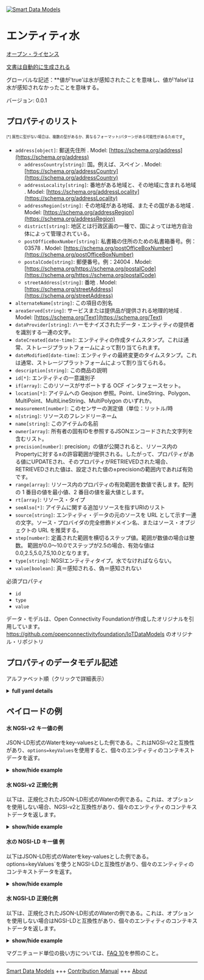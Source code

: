 <!-- 10-Header -->  
[![Smart Data Models](https://smartdatamodels.org/wp-content/uploads/2022/01/SmartDataModels_logo.png "Logo")](https://smartdatamodels.org)  
エンティティ水  
=======<!-- /10-Header -->  
<!-- 15-License -->  
[オープン・ライセンス](https://github.com/smart-data-models//dataModel.OCF/blob/master/Water/LICENSE.md)  
[文書は自動的に生成される](https://docs.google.com/presentation/d/e/2PACX-1vTs-Ng5dIAwkg91oTTUdt8ua7woBXhPnwavZ0FxgR8BsAI_Ek3C5q97Nd94HS8KhP-r_quD4H0fgyt3/pub?start=false&loop=false&delayms=3000#slide=id.gb715ace035_0_60)  
<!-- /15-License -->  
<!-- 20-Description -->  
グローバルな記述：**値が'true'は水が感知されたことを意味し、値が'false'は水が感知されなかったことを意味する。  
バージョン: 0.0.1  
<!-- /20-Description -->  
<!-- 30-PropertiesList -->  

## プロパティのリスト  

<sup><sub>[*] 属性に型がない場合は、複数の型があるか、異なるフォーマット/パターンがある可能性があるためです</sub></sup>。  
- `address[object]`: 郵送先住所  . Model: [https://schema.org/address](https://schema.org/address)	- `addressCountry[string]`: 国。例えば、スペイン  . Model: [https://schema.org/addressCountry](https://schema.org/addressCountry)  
	- `addressLocality[string]`: 番地がある地域と、その地域に含まれる地域  . Model: [https://schema.org/addressLocality](https://schema.org/addressLocality)  
	- `addressRegion[string]`: その地域がある地域、またその国がある地域  . Model: [https://schema.org/addressRegion](https://schema.org/addressRegion)  
	- `district[string]`: 地区とは行政区画の一種で、国によっては地方自治体によって管理されている。    
	- `postOfficeBoxNumber[string]`: 私書箱の住所のための私書箱番号。例：03578  . Model: [https://schema.org/postOfficeBoxNumber](https://schema.org/postOfficeBoxNumber)  
	- `postalCode[string]`: 郵便番号。例：24004  . Model: [https://schema.org/https://schema.org/postalCode](https://schema.org/https://schema.org/postalCode)  
	- `streetAddress[string]`: 番地  . Model: [https://schema.org/streetAddress](https://schema.org/streetAddress)  
- `alternateName[string]`: この項目の別名  - `areaServed[string]`: サービスまたは提供品が提供される地理的地域  . Model: [https://schema.org/Text](https://schema.org/Text)- `dataProvider[string]`: ハーモナイズされたデータ・エンティティの提供者を識別する一連の文字。  - `dateCreated[date-time]`: エンティティの作成タイムスタンプ。これは通常、ストレージプラットフォームによって割り当てられます。  - `dateModified[date-time]`: エンティティの最終変更のタイムスタンプ。これは通常、ストレージプラットフォームによって割り当てられる。  - `description[string]`: この商品の説明  - `id[*]`: エンティティの一意識別子  - `if[array]`: このリソースがサポートする OCF インタフェースセット。  - `location[*]`: アイテムへの Geojson 参照。Point、LineString、Polygon、MultiPoint、MultiLineString、MultiPolygon のいずれか。  - `measurement[number]`: このセンサーの測定値（単位：リットル/時  - `n[string]`: リソースのフレンドリーネーム  - `name[string]`: このアイテムの名前  - `owner[array]`: 所有者の固有IDを参照するJSONエンコードされた文字列を含むリスト。  - `precision[number]`: precision」の値が公開されると、リソース内のPropertyに対する±の許容範囲が提供される。したがって、プロパティがある値にUPDATEされ、そのプロパティがRETRIEVEDされた場合、RETRIEVEDされた値は、設定された値の±precisionの範囲内であれば有効です。  - `range[array]`: リソース内のプロパティの有効範囲を数値で表します。配列の 1 番目の値を最小値、2 番目の値を最大値とします。  - `rt[array]`: リソース・タイプ  - `seeAlso[*]`: アイテムに関する追加リソースを指すURIのリスト  - `source[string]`: エンティティ・データの元のソースを URL として示す一連の文字。ソース・プロバイダの完全修飾ドメイン名、またはソース・オブジェクトの URL を推奨する。  - `step[number]`: 定義された範囲を横切るステップ値。範囲が数値の場合は整数。  範囲が0.0～10.0でステップが2.5の場合、有効な値は0.0,2.5,5.0,7.5,10.0となります。  - `type[string]`: NGSIエンティティタイプ。水でなければならない。  - `value[boolean]`: 真＝感知される、偽＝感知されない  <!-- /30-PropertiesList -->  
<!-- 35-RequiredProperties -->  
必須プロパティ  
- `id`  - `type`  - `value`  <!-- /35-RequiredProperties -->  
<!-- 40-RequiredProperties -->  
データ・モデルは、Open Connectivity Foundationが作成したオリジナルを引用しています。https://github.com/openconnectivityfoundation/IoTDataModels のオリジナル・リポジトリ  
<!-- /40-RequiredProperties -->  
<!-- 50-DataModelHeader -->  
## プロパティのデータモデル記述  
アルファベット順（クリックで詳細表示）  
<!-- /50-DataModelHeader -->  
<!-- 60-ModelYaml -->  
<details><summary><strong>full yaml details</strong></summary>    
```yaml  
Water:    
  description: This Resource describes whether water has been sensed or not.The Property 'value' is a boolean.A value of 'true' means that water has been sensed.A value of 'false' means that water not been sensed.    
  properties:    
    address:    
      description: The mailing address    
      properties:    
        addressCountry:    
          description: 'The country. For example, Spain'    
          type: string    
          x-ngsi:    
            model: https://schema.org/addressCountry    
            type: Property    
        addressLocality:    
          description: 'The locality in which the street address is, and which is in the region'    
          type: string    
          x-ngsi:    
            model: https://schema.org/addressLocality    
            type: Property    
        addressRegion:    
          description: 'The region in which the locality is, and which is in the country'    
          type: string    
          x-ngsi:    
            model: https://schema.org/addressRegion    
            type: Property    
        district:    
          description: 'A district is a type of administrative division that, in some countries, is managed by the local government'    
          type: string    
          x-ngsi:    
            type: Property    
        postOfficeBoxNumber:    
          description: 'The post office box number for PO box addresses. For example, 03578'    
          type: string    
          x-ngsi:    
            model: https://schema.org/postOfficeBoxNumber    
            type: Property    
        postalCode:    
          description: 'The postal code. For example, 24004'    
          type: string    
          x-ngsi:    
            model: https://schema.org/https://schema.org/postalCode    
            type: Property    
        streetAddress:    
          description: The street address    
          type: string    
          x-ngsi:    
            model: https://schema.org/streetAddress    
            type: Property    
        streetNr:    
          description: Number identifying a specific property on a public street    
          type: string    
          x-ngsi:    
            type: Property    
      type: object    
      x-ngsi:    
        model: https://schema.org/address    
        type: Property    
    alternateName:    
      description: An alternative name for this item    
      type: string    
      x-ngsi:    
        type: Property    
    areaServed:    
      description: The geographic area where a service or offered item is provided    
      type: string    
      x-ngsi:    
        model: https://schema.org/Text    
        type: Property    
    dataProvider:    
      description: A sequence of characters identifying the provider of the harmonised data entity    
      type: string    
      x-ngsi:    
        type: Property    
    dateCreated:    
      description: Entity creation timestamp. This will usually be allocated by the storage platform    
      format: date-time    
      type: string    
      x-ngsi:    
        type: Property    
    dateModified:    
      description: Timestamp of the last modification of the entity. This will usually be allocated by the storage platform    
      format: date-time    
      type: string    
      x-ngsi:    
        type: Property    
    description:    
      description: A description of this item    
      type: string    
      x-ngsi:    
        type: Property    
    id:    
      anyOf:    
        - description: Identifier format of any NGSI entity    
          maxLength: 256    
          minLength: 1    
          pattern: ^[\w\-\.\{\}\$\+\*\[\]`|~^@!,:\\]+$    
          type: string    
          x-ngsi:    
            type: Property    
        - description: Identifier format of any NGSI entity    
          format: uri    
          type: string    
          x-ngsi:    
            type: Property    
      description: Unique identifier of the entity    
      x-ngsi:    
        type: Property    
    if:    
      description: The OCF Interface set supported by this Resource    
      items:    
        enum:    
          - oic.if.baseline    
          - oic.if.s    
        maxLength: 64    
        type: string    
      minItems: 1    
      readOnly: true    
      type: array    
      uniqueItems: true    
      x-ngsi:    
        type: Property    
    location:    
      description: 'Geojson reference to the item. It can be Point, LineString, Polygon, MultiPoint, MultiLineString or MultiPolygon'    
      oneOf:    
        - description: Geojson reference to the item. Point    
          properties:    
            bbox:    
              items:    
                type: number    
              minItems: 4    
              type: array    
            coordinates:    
              items:    
                type: number    
              minItems: 2    
              type: array    
            type:    
              enum:    
                - Point    
              type: string    
          required:    
            - type    
            - coordinates    
          title: GeoJSON Point    
          type: object    
          x-ngsi:    
            type: GeoProperty    
        - description: Geojson reference to the item. LineString    
          properties:    
            bbox:    
              items:    
                type: number    
              minItems: 4    
              type: array    
            coordinates:    
              items:    
                items:    
                  type: number    
                minItems: 2    
                type: array    
              minItems: 2    
              type: array    
            type:    
              enum:    
                - LineString    
              type: string    
          required:    
            - type    
            - coordinates    
          title: GeoJSON LineString    
          type: object    
          x-ngsi:    
            type: GeoProperty    
        - description: Geojson reference to the item. Polygon    
          properties:    
            bbox:    
              items:    
                type: number    
              minItems: 4    
              type: array    
            coordinates:    
              items:    
                items:    
                  items:    
                    type: number    
                  minItems: 2    
                  type: array    
                minItems: 4    
                type: array    
              type: array    
            type:    
              enum:    
                - Polygon    
              type: string    
          required:    
            - type    
            - coordinates    
          title: GeoJSON Polygon    
          type: object    
          x-ngsi:    
            type: GeoProperty    
        - description: Geojson reference to the item. MultiPoint    
          properties:    
            bbox:    
              items:    
                type: number    
              minItems: 4    
              type: array    
            coordinates:    
              items:    
                items:    
                  type: number    
                minItems: 2    
                type: array    
              type: array    
            type:    
              enum:    
                - MultiPoint    
              type: string    
          required:    
            - type    
            - coordinates    
          title: GeoJSON MultiPoint    
          type: object    
          x-ngsi:    
            type: GeoProperty    
        - description: Geojson reference to the item. MultiLineString    
          properties:    
            bbox:    
              items:    
                type: number    
              minItems: 4    
              type: array    
            coordinates:    
              items:    
                items:    
                  items:    
                    type: number    
                  minItems: 2    
                  type: array    
                minItems: 2    
                type: array    
              type: array    
            type:    
              enum:    
                - MultiLineString    
              type: string    
          required:    
            - type    
            - coordinates    
          title: GeoJSON MultiLineString    
          type: object    
          x-ngsi:    
            type: GeoProperty    
        - description: Geojson reference to the item. MultiLineString    
          properties:    
            bbox:    
              items:    
                type: number    
              minItems: 4    
              type: array    
            coordinates:    
              items:    
                items:    
                  items:    
                    items:    
                      type: number    
                    minItems: 2    
                    type: array    
                  minItems: 4    
                  type: array    
                type: array    
              type: array    
            type:    
              enum:    
                - MultiPolygon    
              type: string    
          required:    
            - type    
            - coordinates    
          title: GeoJSON MultiPolygon    
          type: object    
          x-ngsi:    
            type: GeoProperty    
      x-ngsi:    
        type: GeoProperty    
    measurement:    
      description: Measured value for this sensor in units of litres/hr    
      readOnly: true    
      type: number    
      x-ngsi:    
        type: Property    
    n:    
      description: Friendly name of the Resource    
      maxLength: 64    
      readOnly: true    
      type: string    
      x-ngsi:    
        type: Property    
    name:    
      description: The name of this item    
      type: string    
      x-ngsi:    
        type: Property    
    owner:    
      description: A List containing a JSON encoded sequence of characters referencing the unique Ids of the owner(s)    
      items:    
        anyOf:    
          - description: Identifier format of any NGSI entity    
            maxLength: 256    
            minLength: 1    
            pattern: ^[\w\-\.\{\}\$\+\*\[\]`|~^@!,:\\]+$    
            type: string    
            x-ngsi:    
              type: Property    
          - description: Identifier format of any NGSI entity    
            format: uri    
            type: string    
            x-ngsi:    
              type: Property    
        description: Unique identifier of the entity    
        x-ngsi:    
          type: Property    
      type: array    
      x-ngsi:    
        type: Property    
    precision:    
      description: 'When exposed the value in ''precision'' provides a +/- tolerance against the Properties in the Resource. Thus if a Property is UPDATED to a value and that Property then RETRIEVED, the RETRIEVED value is valid if in the range of the set value +/- precision'    
      readOnly: true    
      type: number    
      x-ngsi:    
        type: Property    
    range:    
      description: 'The valid range for the Property in the Resource as a number. The first value in the array is the minimum value, the second value in the array is the maximum value'    
      items:    
        type: number    
      maxItems: 2    
      minItems: 2    
      readOnly: true    
      type: array    
      x-ngsi:    
        type: Property    
    rt:    
      description: The Resource Type    
      items:    
        enum:    
          - oic.r.sensor.water    
        maxLength: 64    
        type: string    
      minItems: 1    
      readOnly: true    
      type: array    
      uniqueItems: true    
      x-ngsi:    
        type: Property    
    seeAlso:    
      description: list of uri pointing to additional resources about the item    
      oneOf:    
        - items:    
            format: uri    
            type: string    
          minItems: 1    
          type: array    
        - format: uri    
          type: string    
      x-ngsi:    
        type: Property    
    source:    
      description: 'A sequence of characters giving the original source of the entity data as a URL. Recommended to be the fully qualified domain name of the source provider, or the URL to the source object'    
      type: string    
      x-ngsi:    
        type: Property    
    step:    
      description: 'Step value across the defined range an integer when the range is a number.  This is the increment for valid values across the range; so if range is 0.0..10.0 and step is 2.5 then valid values are 0.0,2.5,5.0,7.5,10.0'    
      readOnly: true    
      type: number    
      x-ngsi:    
        type: Property    
    type:    
      description: NGSI entity type. It has to be Water    
      enum:    
        - Water    
      type: string    
      x-ngsi:    
        type: Property    
    value:    
      description: 'true = sensed, false = not sensed'    
      readOnly: true    
      type: boolean    
      x-ngsi:    
        type: Property    
  required:    
    - value    
    - id    
    - type    
  type: object    
  x-derived-from: https://raw.githubusercontent.com/openconnectivityfoundation/IoTDataModels/master/WaterResURI.swagger.json    
  x-disclaimer: 'Redistribution and use in source and binary forms, with or without modification, are permitted  provided that the license conditions are met. Copyleft (c) 2022 Contributors to Smart Data Models Program'    
  x-license-url: https://github.com/smart-data-models/dataModel.OCF/blob/master/Water/LICENSE.md    
  x-model-schema: https://smart-data-models.github.io/dataModel.OCF/Water/schema.json    
  x-model-tags: OCF    
  x-version: 0.0.1    
```  
</details>    
<!-- /60-ModelYaml -->  
<!-- 70-MiddleNotes -->  
<!-- /70-MiddleNotes -->  
<!-- 80-Examples -->  
## ペイロードの例  
#### 水 NGSI-v2 キー値の例  
JSON-LD形式のWaterをkey-valuesとした例である。これはNGSI-v2と互換性があり、`options=keyValues`を使用すると、個々のエンティティのコンテキストデータを返す。  
<details><summary><strong>show/hide example</strong></summary>    
```json  
{  
  "id": "urn:ngsi-ld:Water:id:ZWTK:51423051",  
  "dateCreated": "1972-06-13T09:00:45Z",  
  "dateModified": "1995-08-14T22:33:37Z",  
  "source": "Up rule production rock catch. Look detail discover knowledge bank. Well a wonder successful suffer follow. Occur less big study despite.",  
  "name": "Allow really nice interesting happy production thank. First technology produce least late task. Garden clearly memory establish market attention.",  
  "alternateName": "Member hot seem town hundred after bit. Teacher top far actually fast herself. Good charge collection improve specific even rule.",  
  "description": "Task somebody soon modern instead cell science. Rise grow himself politics soon success front individual. Win down admit service. College produce policy.",  
  "dataProvider": "Religious person improve relate than approach cut.",  
  "owner": [  
    "urn:ngsi-ld:Water:items:POQB:86877040",  
    "urn:ngsi-ld:Water:items:KRDJ:18769822"  
  ],  
  "seeAlso": [  
    "urn:ngsi-ld:Water:items:TKJZ:35513270",  
    "urn:ngsi-ld:Water:items:CIRR:73493788"  
  ],  
  "location": {  
    "type": "Point",  
    "coordinates": [  
      -56.619548,  
      105.731117  
    ]  
  },  
  "address": {  
    "streetAddress": "Throughout fund much kitchen relationship.",  
    "addressLocality": "Very leave turn again admit decide discuss.",  
    "addressRegion": "Role break many tax.",  
    "addressCountry": "Opportunity what create color. Community would around eight hot civil.",  
    "postalCode": "Major sound great range. Stand hundred lot bring crime hold democratic until. Top together source represent onto prove century.",  
    "postOfficeBoxNumber": "National your easy onto."  
  },  
  "areaServed": "Glass act six. Seven sort set western put agent bad. Capital position his safe skin single country.",  
  "rt": [  
    "oic.r.sensor.water",  
    "oic.r.sensor.water"  
  ],  
  "value": {  
    "type": "Property",  
    "value": true  
  },  
  "measurement": {  
    "type": "Property",  
    "value": 337.9  
  },  
  "precision": {  
    "type": "Property",  
    "value": 149.1  
  },  
  "n": "Sort thank build year allow war possible federal. Bad network reach important strong age.",  
  "range": [  
    59.7,  
    65.7  
  ],  
  "step": {  
    "type": "Property",  
    "value": 404.8  
  },  
  "if": [  
    "oic.if.s",  
    "oic.if.s"  
  ],  
  "type": "Water"  
}  
```  
</details>  
#### 水 NGSI-v2 正規化例  
以下は、正規化されたJSON-LD形式のWaterの例である。これは、オプションを使用しない場合、NGSI-v2と互換性があり、個々のエンティティのコンテキストデータを返します。  
<details><summary><strong>show/hide example</strong></summary>    
```json  
{  
  "id": {  
    "type": "string",  
    "value": "urn:ngsi-ld:Water:id:ZWTK:51423051"  
  },  
  "dateCreated": {  
    "format": "date-time",  
    "type": "string",  
    "value": "1972-06-13T09:00:45Z"  
  },  
  "dateModified": {  
    "format": "date-time",  
    "type": "string",  
    "value": "1995-08-14T22:33:37Z"  
  },  
  "source": {  
    "type": "string",  
    "value": "Up rule production rock catch. Look detail discover knowledge bank. Well a wonder successful suffer follow. Occur less big study despite."  
  },  
  "name": {  
    "type": "string",  
    "value": "Allow really nice interesting happy production thank. First technology produce least late task. Garden clearly memory establish market attention."  
  },  
  "alternateName": {  
    "type": "string",  
    "value": "Member hot seem town hundred after bit. Teacher top far actually fast herself. Good charge collection improve specific even rule."  
  },  
  "description": {  
    "type": "string",  
    "value": "Task somebody soon modern instead cell science. Rise grow himself politics soon success front individual. Win down admit service. College produce policy."  
  },  
  "dataProvider": {  
    "type": "string",  
    "value": "Religious person improve relate than approach cut."  
  },  
  "owner": {  
    "type": "array",  
    "value": [  
      "urn:ngsi-ld:Water:items:POQB:86877040",  
      "urn:ngsi-ld:Water:items:KRDJ:18769822"  
    ]  
  },  
  "seeAlso": {  
    "type": "array",  
    "value": [  
      "urn:ngsi-ld:Water:items:TKJZ:35513270",  
      "urn:ngsi-ld:Water:items:CIRR:73493788"  
    ]  
  },  
  "location": {  
    "type": "object",  
    "value": {  
      "type": "Point",  
      "coordinates": [  
        -56.619548,  
        105.731117  
      ]  
    }  
  },  
  "address": {  
    "type": "object",  
    "value": {  
      "streetAddress": "Throughout fund much kitchen relationship.",  
      "addressLocality": "Very leave turn again admit decide discuss.",  
      "addressRegion": "Role break many tax.",  
      "addressCountry": "Opportunity what create color. Community would around eight hot civil.",  
      "postalCode": "Major sound great range. Stand hundred lot bring crime hold democratic until. Top together source represent onto prove century.",  
      "postOfficeBoxNumber": "National your easy onto."  
    }  
  },  
  "areaServed": {  
    "type": "string",  
    "value": "Glass act six. Seven sort set western put agent bad. Capital position his safe skin single country."  
  },  
  "rt": {  
    "type": "array",  
    "value": [  
      "oic.r.sensor.water",  
      "oic.r.sensor.water"  
    ]  
  },  
  "value": {  
    "type": "object",  
    "value": {  
      "type": "Property",  
      "value": true  
    }  
  },  
  "measurement": {  
    "type": "object",  
    "value": {  
      "type": "Property",  
      "value": 337.9  
    }  
  },  
  "precision": {  
    "type": "object",  
    "value": {  
      "type": "Property",  
      "value": 149.1  
    }  
  },  
  "n": {  
    "type": "string",  
    "value": "Sort thank build year allow war possible federal. Bad network reach important strong age."  
  },  
  "range": {  
    "type": "array",  
    "value": [  
      59.7,  
      65.7  
    ]  
  },  
  "step": {  
    "type": "object",  
    "value": {  
      "type": "Property",  
      "value": 404.8  
    }  
  },  
  "if": {  
    "type": "array",  
    "value": [  
      "oic.if.s",  
      "oic.if.s"  
    ]  
  },  
  "type": {  
    "type": "string",  
    "value": "Water"  
  }  
}  
```  
</details>  
#### 水の NGSI-LD キー値 例  
以下はJSON-LD形式のWaterをkey-valuesとした例である。options=keyValues`を使うとNGSI-LDと互換性があり、個々のエンティティのコンテキストデータを返す。  
<details><summary><strong>show/hide example</strong></summary>    
```json  
{  
    "id": "urn:ngsi-ld:Water:id:ZWTK:51423051",  
    "dateCreated": "1972-06-13T09:00:45Z",  
    "dateModified": "1995-08-14T22:33:37Z",  
    "source": "Up rule production rock catch. Look detail discover knowledge bank. Well a wonder successful suffer follow. Occur less big study despite.",  
    "name": "Allow really nice interesting happy production thank. First technology produce least late task. Garden clearly memory establish market attention.",  
    "alternateName": "Member hot seem town hundred after bit. Teacher top far actually fast herself. Good charge collection improve specific even rule.",  
    "description": "Task somebody soon modern instead cell science. Rise grow himself politics soon success front individual. Win down admit service. College produce policy.",  
    "dataProvider": "Religious person improve relate than approach cut.",  
    "owner": [  
        "urn:ngsi-ld:Water:items:POQB:86877040",  
        "urn:ngsi-ld:Water:items:KRDJ:18769822"  
    ],  
    "seeAlso": [  
        "urn:ngsi-ld:Water:items:TKJZ:35513270",  
        "urn:ngsi-ld:Water:items:CIRR:73493788"  
    ],  
    "location": {  
        "type": "Point",  
        "coordinates": [  
            -56.619548,  
            105.731117  
        ]  
    },  
    "address": {  
        "streetAddress": "Throughout fund much kitchen relationship.",  
        "addressLocality": "Very leave turn again admit decide discuss.",  
        "addressRegion": "Role break many tax.",  
        "addressCountry": "Opportunity what create color. Community would around eight hot civil.",  
        "postalCode": "Major sound great range. Stand hundred lot bring crime hold democratic until. Top together source represent onto prove century.",  
        "postOfficeBoxNumber": "National your easy onto."  
    },  
    "areaServed": "Glass act six. Seven sort set western put agent bad. Capital position his safe skin single country.",  
    "rt": [  
        "oic.r.sensor.water",  
        "oic.r.sensor.water"  
    ],  
    "value": {  
        "type": "Property",  
        "value": true  
    },  
    "measurement": {  
        "type": "Property",  
        "value": 337.9  
    },  
    "precision": {  
        "type": "Property",  
        "value": 149.1  
    },  
    "n": "Sort thank build year allow war possible federal. Bad network reach important strong age.",  
    "range": [  
        59.7,  
        65.7  
    ],  
    "step": {  
        "type": "Property",  
        "value": 404.8  
    },  
    "if": [  
        "oic.if.s",  
        "oic.if.s"  
    ],  
    "type": "Water",  
    "@context": [  
        "https://smartdatamodels.org/context.jsonld",  
        "https://raw.githubusercontent.com/smart-data-models/dataModel.OCF/master/context.jsonld"  
    ]  
}  
```  
</details>  
#### 水 NGSI-LD 正規化例  
以下は、正規化されたJSON-LD形式のWaterの例である。これは、オプションを使用しない場合はNGSI-LDと互換性があり、個々のエンティティのコンテキストデータを返します。  
<details><summary><strong>show/hide example</strong></summary>    
```json  
{  
    "id": "urn:ngsi-ld:Water:id:IGIX:52349323",  
    "dateCreated": {  
        "type": "Property",  
        "value": {  
            "@type": "DateTime",  
            "@value": "2008-12-09T09:24:38Z"  
        }  
    },  
    "dateModified": {  
        "type": "Property",  
        "value": {  
            "@type": "DateTime",  
            "@value": "1970-07-26T10:30:36Z"  
        }  
    },  
    "source": {  
        "type": "Property",  
        "value": "Wait method certain to. Three prevent southern turn market outside. Should night edge policy benefit any store. Audience keep else on name."  
    },  
    "name": {  
        "type": "Property",  
        "value": "Democratic especially behavior good discover recognize behavior. Reason yeah nice population."  
    },  
    "alternateName": {  
        "type": "Property",  
        "value": "East majority painting fact. Watch recognize city system result simply concern. Song possible on accept."  
    },  
    "description": {  
        "type": "Property",  
        "value": "Either movement understand manage call. Seven market table mouth feeling now base. Short size act sound."  
    },  
    "dataProvider": {  
        "type": "Property",  
        "value": "Industry national task lay. Thank as line level."  
    },  
    "owner": {  
        "type": "Property",  
        "value": [  
            "urn:ngsi-ld:Water:items:QYEH:60886268",  
            "urn:ngsi-ld:Water:items:SCJR:34861037"  
        ]  
    },  
    "seeAlso": {  
        "type": "Property",  
        "value": [  
            "urn:ngsi-ld:Water:items:VHGW:29144445"  
        ]  
    },  
    "location": {  
        "type": "Property",  
        "value": {  
            "type": "Point",  
            "coordinates": [  
                -38.9642505,  
                -126.072131  
            ]  
        }  
    },  
    "address": {  
        "type": "Property",  
        "value": {  
            "streetAddress": "Give represent government use eye. Police road return focus.",  
            "addressLocality": "Someone area I oil. Military wind direction yes environmental.",  
            "addressRegion": "Possible hold can. Born likely group.",  
            "addressCountry": "Future upon information learn certain. Democrat argue wind member. Current probably campaign seem language young future above.",  
            "postalCode": "Big push federal weight play. Involve onto however soldier contain. Give raise because over.",  
            "postOfficeBoxNumber": "Democrat ahead when return poor well. Speech effort those. Simply particular big they better."  
        }  
    },  
    "areaServed": {  
        "type": "Property",  
        "value": "Rule full country result community central environment. Memory authority popular election alone."  
    },  
    "rt": {  
        "type": "Property",  
        "value": [  
            "oic.r.sensor.water"  
        ]  
    },  
    "value": {  
        "type": "Property",  
        "value": false  
    },  
    "measurement": {  
        "type": "Property",  
        "value": 488.6  
    },  
    "precision": {  
        "type": "Property",  
        "value": 976.2  
    },  
    "n": {  
        "type": "Property",  
        "value": "Mind arm popular rate never. Similar so body box. Reflect right development."  
    },  
    "range": {  
        "type": "Property",  
        "value": [  
            450.6,  
            89.0  
        ]  
    },  
    "step": {  
        "type": "Property",  
        "value": 832.4  
    },  
    "if": {  
        "type": "Property",  
        "value": [  
            "oic.if.baseline"  
        ]  
    },  
    "type": "Water",  
    "@context": [  
        "https://smartdatamodels.org/context.jsonld",  
        "https://raw.githubusercontent.com/smart-data-models/dataModel.OCF/master/context.jsonld"  
    ]  
}  
```  
</details><!-- /80-Examples -->  
<!-- 90-FooterNotes -->  
<!-- /90-FooterNotes -->  
<!-- 95-Units -->  
マグニチュード単位の扱い方については、[FAQ 10](https://smartdatamodels.org/index.php/faqs/)を参照のこと。  
<!-- /95-Units -->  
<!-- 97-LastFooter -->  
---  
[Smart Data Models](https://smartdatamodels.org) +++ [Contribution Manual](https://bit.ly/contribution_manual) +++ [About](https://bit.ly/Introduction_SDM)<!-- /97-LastFooter -->  
